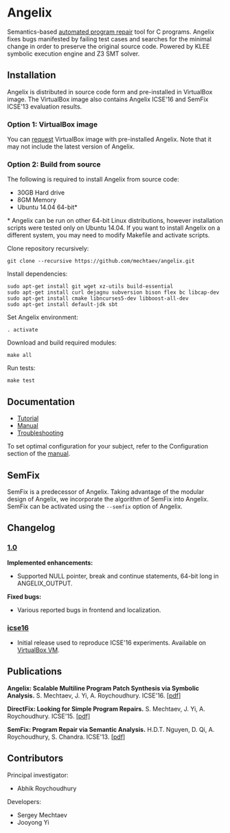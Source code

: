 # Angelix #

Semantics-based [automated program repair](http://automated-program-repair.org) tool for C programs. Angelix fixes bugs manifested by failing test cases and searches for the minimal change in order to preserve the original source code. Powered by KLEE symbolic execution engine and Z3 SMT solver.

## Installation ##

Angelix is distributed in source code form and pre-installed in VirtualBox image. The VirtualBox image also contains Angelix ICSE'16 and SemFix ICSE'13 evaluation results.

### Option 1: VirtualBox image ###

You can [request](https://docs.google.com/forms/d/1XoQ3AomEwd2hke7-ty8CDaQ_iH7TH3W5foO5BQWc-6o/viewform?usp=send_form) VirtualBox image with pre-installed Angelix. Note that it may not include the latest version of Angelix.

### Option 2: Build from source ###

The following is required to install Angelix from source code:

* 30GB Hard drive
* 8GM Memory
* Ubuntu 14.04 64-bit\*

\* Angelix can be run on other 64-bit Linux distributions, however installation scripts were tested only on Ubuntu 14.04. If you want to install Angelix on a different system, you may need to modify Makefile and activate scripts.

Clone repository recursively:

    git clone --recursive https://github.com/mechtaev/angelix.git

Install dependencies:

    sudo apt-get install git wget xz-utils build-essential
    sudo apt-get install curl dejagnu subversion bison flex bc libcap-dev
    sudo apt-get install cmake libncurses5-dev libboost-all-dev
    sudo apt-get install default-jdk sbt

Set Angelix environment:

    . activate

Download and build required modules:

    make all
    
Run tests:

    make test
   
   
## Documentation ##

* [Tutorial](doc/Tutorial.md)
* [Manual](doc/Manual.md)
* [Troubleshooting](doc/Troubleshooting.md)

To set optimal configuration for your subject, refer to the Configuration section of the [manual](doc/Manual.md).

## SemFix ##

SemFix is a predecessor of Angelix. Taking advantage of the modular design of Angelix, we incorporate the algorithm of SemFix into Angelix. SemFix can be activated using the `--semfix` option of Angelix.

## Changelog

### [1.0](https://github.com/mechtaev/angelix/tree/1.0)

**Implemented enhancements:**

- Supported NULL pointer, break and continue statements, 64-bit long in ANGELIX_OUTPUT.

**Fixed bugs:**

- Various reported bugs in frontend and localization.

### [icse16](https://github.com/mechtaev/angelix/tree/icse16)

- Initial release used to reproduce ICSE'16 experiments. Available on [VirtualBox VM](https://docs.google.com/forms/d/1XoQ3AomEwd2hke7-ty8CDaQ_iH7TH3W5foO5BQWc-6o/viewform?usp=send_form).


## Publications ##

**Angelix: Scalable Multiline Program Patch Synthesis via Symbolic Analysis.** S. Mechtaev, J. Yi, A. Roychoudhury. ICSE'16. [\[pdf\]](http://www.comp.nus.edu.sg/~abhik/pdf/ICSE16-angelix.pdf)

**DirectFix: Looking for Simple Program Repairs.** S. Mechtaev, J. Yi, A. Roychoudhury. ICSE'15. [\[pdf\]](https://www.comp.nus.edu.sg/~abhik/pdf/ICSE15-directfix.pdf)

**SemFix: Program Repair via Semantic Analysis.** H.D.T. Nguyen, D. Qi, A. Roychoudhury, S. Chandra. ICSE'13. [\[pdf\]](https://www.comp.nus.edu.sg/~abhik/pdf/ICSE13-SEMFIX.pdf)

## Contributors ##

Principal investigator:

* Abhik Roychoudhury

Developers:

* Sergey Mechtaev
* Jooyong Yi
